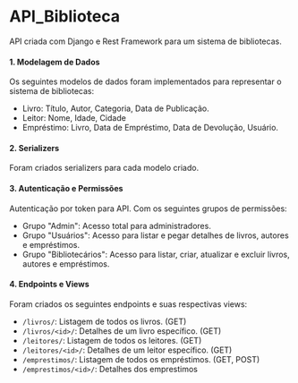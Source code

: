 # API_Biblioteca
API criada com Django e Rest Framework para um sistema de bibliotecas.


#### 1. Modelagem de Dados

Os seguintes modelos de dados foram implementados para representar o sistema de bibliotecas:

- Livro: Título, Autor, Categoria, Data de Publicação.
- Leitor: Nome, Idade, Cidade
- Empréstimo: Livro, Data de Empréstimo, Data de Devolução, Usuário.

#### 2. Serializers

Foram criados serializers para cada modelo criado. 

#### 3. Autenticação e Permissões

Autenticação por token para API. Com os seguintes grupos de permissões:

- Grupo "Admin": Acesso total para administradores.
- Grupo "Usuários": Acesso para listar e pegar detalhes de livros, autores e empréstimos.
- Grupo "Bibliotecários": Acesso para listar, criar, atualizar e excluir livros, autores e empréstimos.

#### 4. Endpoints e Views

Foram criados os seguintes endpoints e suas respectivas views:

- `/livros/`: Listagem de todos os livros. (GET)
- `/livros/<id>/`: Detalhes de um livro específico. (GET)
- `/leitores/`: Listagem de todos os leitores. (GET)
- `/leitores/<id>/`: Detalhes de um leitor específico. (GET)
- `/emprestimos/`: Listagem de todos os empréstimos. (GET, POST)
- `/emprestimos/<id>/`: Detalhes dos emprestimos